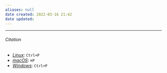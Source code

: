 ```yaml
---
aliases: null
date created: 2022-03-16 21:42
date updated:
---
```


---

###### Citation

-   [_Linux_](https://code.visualstudio.com/shortcuts/keyboard-shortcuts-linux.pdf): `Ctrl+P`
-   [_macOS_](https://code.visualstudio.com/shortcuts/keyboard-shortcuts-macos.pdf): `⌘P`
-   [_Windows_](https://code.visualstudio.com/shortcuts/keyboard-shortcuts-windows.pdf): `Ctrl+P`
